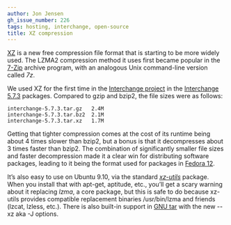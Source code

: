 ```yaml
---
author: Jon Jensen
gh_issue_number: 226
tags: hosting, interchange, open-source
title: XZ compression
---
```




[XZ](https://en.wikipedia.org/wiki/Xz) is a new free compression file format that is starting to be more widely used. The LZMA2 compression method it uses first became popular in the [7-Zip](https://www.7-zip.org/) archive program, with an analogous Unix command-line version called *7z*.

We used XZ for the first time in the [Interchange project](http://www.icdevgroup.org/i/dev) in the [Interchange 5.7.3](http://www.icdevgroup.org/i/dev/news?mv_arg=00039) packages. Compared to gzip and bzip2, the file sizes were as follows:

```nohighlight
interchange-5.7.3.tar.gz   2.4M
interchange-5.7.3.tar.bz2  2.1M
interchange-5.7.3.tar.xz   1.7M
```

Getting that tighter compression comes at the cost of its runtime being about 4 times slower than bzip2, but a bonus is that it decompresses about 3 times faster than bzip2. The combination of significantly smaller file sizes and faster decompression made it a clear win for distributing software packages, leading to it being the format used for packages in [Fedora 12](https://docs.fedoraproject.org/release-notes/f12/en-US/html/).

It’s also easy to use on Ubuntu 9.10, via the standard *[xz-utils](https://tukaani.org/xz/)* package. When you install that with apt-get, aptitude, etc., you’ll get a scary warning about it replacing *lzma*, a core package, but this is safe to do because xz-utils provides compatible replacement binaries /usr/bin/lzma and friends (lzcat, lzless, etc.). There is also built-in support in [GNU tar](https://www.gnu.org/software/tar/) with the new --xz aka -J options.


